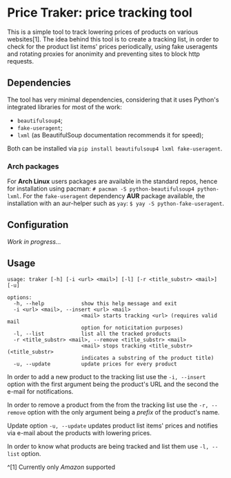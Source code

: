 # Price Traker: price tracking tool
This is a simple tool to track lowering prices of products on various
websites[1].
The idea behind this tool is to create a tracking list, in order to check for
the product list items' prices periodically, using fake useragents and rotating
proxies for anonimity and preventing sites to block http requests.

## Dependencies
The tool has very minimal dependencies, considering that it uses Python's
integrated libraries for most of the work:
- `beautifulsoup4`;
- `fake-useragent`;
- `lxml` (as BeautifulSoup documentation recommends it for speed);

Both can be installed via `pip install beautifulsoup4 lxml fake-useragent`.

### Arch packages
For **Arch Linux** users packages are available in the standard repos, hence
for installation using pacman: `# pacman -S python-beautifulsoup4 python-lxml`.
For the `fake-useragent` dependency **AUR** package available, the installation
with an aur-helper such as `yay`: `$ yay -S python-fake-useragent`.

## Configuration
_Work in progress..._

## Usage
```
usage: traker [-h] [-i <url> <mail>] [-l] [-r <title_substr> <mail>] [-u]

options:
  -h, --help            show this help message and exit
  -i <url> <mail>, --insert <url> <mail>
                        <mail> starts tracking <url> (requires valid mail
                        option for noticitation purposes)
  -l, --list            list all the tracked products
  -r <title_substr> <mail>, --remove <title_substr> <mail>
                        <mail> stops tracking <title_substr> (<title_substr>
                        indicates a substring of the product title)
  -u, --update          update prices for every product
```

In order to add a new product to the tracking list use the `-i, --insert`
option with the first argument being the product's URL and the second the
e-mail for notifications.

In order to remove a product from the from the tracking list use the `-r,
--remove` option with the only argument being a _prefix_ of the product's
name.

Update option `-u, --update` updates product list items' prices and notifies
via e-mail about the products with lowering prices.

In order to know what products are being tracked and list them use `-l, --list`
option.

^[1] Currently only _Amazon_ supported
